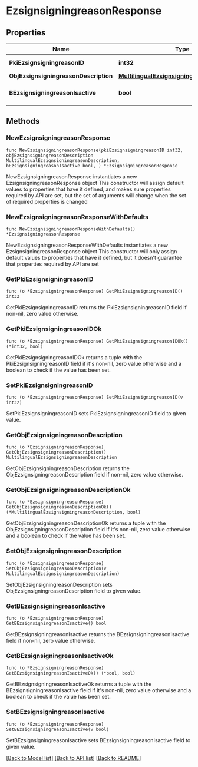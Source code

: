 # EzsignsigningreasonResponse

## Properties

Name | Type | Description | Notes
------------ | ------------- | ------------- | -------------
**PkiEzsignsigningreasonID** | **int32** | The unique ID of the Ezsignsigningreason | 
**ObjEzsignsigningreasonDescription** | [**MultilingualEzsignsigningreasonDescription**](MultilingualEzsignsigningreasonDescription.md) |  | 
**BEzsignsigningreasonIsactive** | **bool** | Whether the ezsignsigningreason is active or not | 

## Methods

### NewEzsignsigningreasonResponse

`func NewEzsignsigningreasonResponse(pkiEzsignsigningreasonID int32, objEzsignsigningreasonDescription MultilingualEzsignsigningreasonDescription, bEzsignsigningreasonIsactive bool, ) *EzsignsigningreasonResponse`

NewEzsignsigningreasonResponse instantiates a new EzsignsigningreasonResponse object
This constructor will assign default values to properties that have it defined,
and makes sure properties required by API are set, but the set of arguments
will change when the set of required properties is changed

### NewEzsignsigningreasonResponseWithDefaults

`func NewEzsignsigningreasonResponseWithDefaults() *EzsignsigningreasonResponse`

NewEzsignsigningreasonResponseWithDefaults instantiates a new EzsignsigningreasonResponse object
This constructor will only assign default values to properties that have it defined,
but it doesn't guarantee that properties required by API are set

### GetPkiEzsignsigningreasonID

`func (o *EzsignsigningreasonResponse) GetPkiEzsignsigningreasonID() int32`

GetPkiEzsignsigningreasonID returns the PkiEzsignsigningreasonID field if non-nil, zero value otherwise.

### GetPkiEzsignsigningreasonIDOk

`func (o *EzsignsigningreasonResponse) GetPkiEzsignsigningreasonIDOk() (*int32, bool)`

GetPkiEzsignsigningreasonIDOk returns a tuple with the PkiEzsignsigningreasonID field if it's non-nil, zero value otherwise
and a boolean to check if the value has been set.

### SetPkiEzsignsigningreasonID

`func (o *EzsignsigningreasonResponse) SetPkiEzsignsigningreasonID(v int32)`

SetPkiEzsignsigningreasonID sets PkiEzsignsigningreasonID field to given value.


### GetObjEzsignsigningreasonDescription

`func (o *EzsignsigningreasonResponse) GetObjEzsignsigningreasonDescription() MultilingualEzsignsigningreasonDescription`

GetObjEzsignsigningreasonDescription returns the ObjEzsignsigningreasonDescription field if non-nil, zero value otherwise.

### GetObjEzsignsigningreasonDescriptionOk

`func (o *EzsignsigningreasonResponse) GetObjEzsignsigningreasonDescriptionOk() (*MultilingualEzsignsigningreasonDescription, bool)`

GetObjEzsignsigningreasonDescriptionOk returns a tuple with the ObjEzsignsigningreasonDescription field if it's non-nil, zero value otherwise
and a boolean to check if the value has been set.

### SetObjEzsignsigningreasonDescription

`func (o *EzsignsigningreasonResponse) SetObjEzsignsigningreasonDescription(v MultilingualEzsignsigningreasonDescription)`

SetObjEzsignsigningreasonDescription sets ObjEzsignsigningreasonDescription field to given value.


### GetBEzsignsigningreasonIsactive

`func (o *EzsignsigningreasonResponse) GetBEzsignsigningreasonIsactive() bool`

GetBEzsignsigningreasonIsactive returns the BEzsignsigningreasonIsactive field if non-nil, zero value otherwise.

### GetBEzsignsigningreasonIsactiveOk

`func (o *EzsignsigningreasonResponse) GetBEzsignsigningreasonIsactiveOk() (*bool, bool)`

GetBEzsignsigningreasonIsactiveOk returns a tuple with the BEzsignsigningreasonIsactive field if it's non-nil, zero value otherwise
and a boolean to check if the value has been set.

### SetBEzsignsigningreasonIsactive

`func (o *EzsignsigningreasonResponse) SetBEzsignsigningreasonIsactive(v bool)`

SetBEzsignsigningreasonIsactive sets BEzsignsigningreasonIsactive field to given value.



[[Back to Model list]](../README.md#documentation-for-models) [[Back to API list]](../README.md#documentation-for-api-endpoints) [[Back to README]](../README.md)


